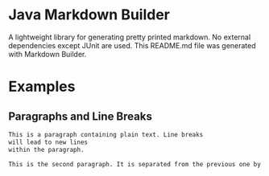 Java Markdown Builder
=====================

A lightweight library for generating pretty printed markdown. No external dependencies except JUnit are used. This README.md file was generated with Markdown Builder.

Examples
========

Paragraphs and Line Breaks
--------------------------

```markdown
This is a paragraph containing plain text. Line breaks   
will lead to new lines   
within the paragraph.

This is the second paragraph. It is separated from the previous one by a blank line.
```